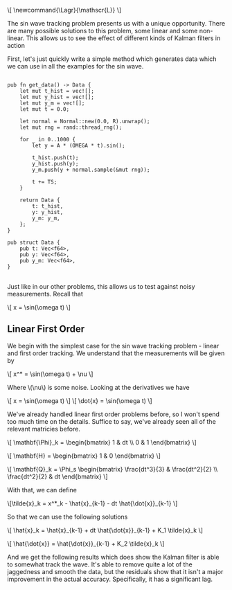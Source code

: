 
\\[ \newcommand{\Lagr}{\mathscr{L}} \\]


The sin wave tracking problem presents us with a unique opportunity.
There are many possible solutions to this problem, some linear and some 
non-linear. This allows us to see the effect of different kinds of Kalman 
filters in action

First, let's just quickly write a simple method which generates data which we 
can use in all the examples for the sin wave.


<pre>
<code>
pub fn get_data() -> Data {
    let mut t_hist = vec![];
    let mut y_hist = vec![];
    let mut y_m = vec![];
    let mut t = 0.0;

    let normal = Normal::new(0.0, R).unwrap();
    let mut rng = rand::thread_rng();

    for _ in 0..1000 {
        let y = A * (OMEGA * t).sin();

        t_hist.push(t);
        y_hist.push(y);
        y_m.push(y + normal.sample(&mut rng));

        t += TS;
    }

    return Data {
        t: t_hist,
        y: y_hist,
        y_m: y_m,
    };
}

pub struct Data {
    pub t: Vec&lt;f64>,
    pub y: Vec&lt;f64>,
    pub y_m: Vec&lt;f64>,
}
</code>
</pre>

Just like in our other problems, this allows us to test against noisy 
measurements. Recall that

\\[ x = \sin(\omega t) \\]

## Linear First Order

We begin with the simplest case for the sin wave tracking problem - linear and 
first order tracking. We understand that the measurements will be given by

\\[ x^* = \sin(\omega t) + \nu \\]

Where \\(\nu\\) is some noise. Looking at the derivatives we have

\\[ x = \sin(\omega t) \\]
\\[ \dot{x} = \sin(\omega t) \\]

We've already handled linear first order problems before, so I won't spend too 
much time on the details. Suffice to say, we've already seen all of the relevant 
matricies before.

\\[
\mathbf{\Phi}_k =
\begin{bmatrix}
1 & dt \\\\
0 & 1
\end{bmatrix}
\\]

\\[
\mathbf{H} =
\begin{bmatrix}
1 & 0
\end{bmatrix}
\\]

\\[
\mathbf{Q}_k =
\Phi_s
\begin{bmatrix}
\frac{dt^3}{3} & \frac{dt^2}{2} \\\\
\frac{dt^2}{2} & dt
\end{bmatrix}
\\]

With that, we can define

\\[\tilde{x}_k = x^*\_k - \hat{x}\_{k-1} - dt \hat{\dot{x}}\_{k-1} \\]

So that we can use the following solutions

\\[ \hat{x}\_k = \hat{x}\_{k-1} + dt \hat{\dot{x}}\_{k-1} + K\_1 \tilde{x}\_k \\]

\\[ \hat{\dot{x}} = \hat{\dot{x}}\_{k-1} + K\_2 \tilde{x}\_k \\]

And we get the following results which does show the Kalman filter is able to 
somewhat track the wave. It's able to remove quite a lot of the jaggedness and 
smooth the data, but the residuals show that it isn't a major improvement in the 
actual accuracy. Specifically, it has a significant lag.

<div id="full-plot-linear-first-order" class="plotly-graph-div" style="height:100%; width:100%;"></div>

<div id="residual-linear-first-order" class="plotly-graph-div" style="height:100%; width:100%;"></div>

<script id="LinearFirstOrderKalmanFilterScripts" src="/blog-assets/2025-02-22-kalman-filter-sin-wave/linear_first_order.js"></script>

## Linear Second Order

Let's now try a linear second order filter. Again, we've see the
derivation of a second order filter before, so I'll just remind
you of the relevant results.

\\[
\mathbf{\Phi}\_k =
\begin{bmatrix}
1 & dt & 0.5 dt^2 \\\\
0 & 1 & dt \\\\
0 & 0 & 1
\end{bmatrix}
\\]

\\[
\mathbf{H} =
\begin{bmatrix}
1 & 0 & 0
\end{bmatrix}
\\]

\\[
\mathbf{Q}_k =
\Phi_s
\begin{bmatrix}
\frac{dt^5}{20} & \frac{dt^4}{8} & \frac{dt^3}{6} \\\\
\frac{dt^4}{8} & \frac{dt^3}{3} & \frac{dt^2}{2} \\\\
\frac{dt^3}{6} & \frac{dt^2}{2} & dt
\end{bmatrix}
\\]

We can then define

\\[ \tilde{x} = x^*\_k - \hat{x}\_{k-1} - dt \hat{\dot{x}}\_{k-1} - 0.5
dt^2 \hat{\ddot{x}}\_{k-1} \\]

So now we can solve the equations to give

\\[ \hat{x} = \hat{x}\_{k-1} + dt \hat{\dot{x}}\_{k-1} + 0.5 dt^2 \hat{\ddot{x}}\_{k-1} + K_1 \tilde{x} \\]

\\[ \hat{\dot{x}} = \hat{\dot{x}}\_{k-1} + dt \hat{\ddot{x}}\_{k-1} + K\_2 \tilde{x} \\]

\\[ \hat{\ddot{x}} = \hat{\ddot{x}}\_{k-1} + K_3 \tilde{x} \\]

Which gives the following results, which are actually slightly worse. You might 
be able to tune some of the spectral density parameters on \\(\mathbf{Q}_k\\) 
to get slightly better results, but the filter is overshooting by a lot.

<div id="full-plot-linear-second-order" class="plotly-graph-div" style="height:100%; width:100%;"></div>

<div id="residual-linear-second-order" class="plotly-graph-div" style="height:100%; width:100%;"></div>

<script id="LinearSecondOrderKalmanFilterScripts" src="/blog-assets/2025-02-22-kalman-filter-sin-wave/linear_second_order.js"></script>

## Linear Filter with A Priori Information

In this variation, we're going to help the filter out by giving it some 
additional information. We'll have a slightly different state matrix. Let's 
start by remembering the fundamentals of oscillations.

\\[ x = A \sin(\omega t) \\]

\\[ \dot{x} = A \omega \cos(\omega t) \\]

\\[ \ddot{x} = -A \omega^2 \sin(\omega t) \\]

Which means we can rewrite the second derivative using the first equation like 
so

\\[ \ddot{x} = -\omega^2 x \\]

Using this, we can form a new state-space equation

\\[
\begin{bmatrix}
\dot{x} \\\\
\ddot{x}
\end{bmatrix} =
\begin{bmatrix}
0 & 1 \\\\
-\omega^2 & 0
\end{bmatrix}
\begin{bmatrix}
x \\\\
\dot{x}
\end{bmatrix}
\\]

By inspection we can see that

\\[
\mathbf{F} =
\begin{bmatrix}
0 & 1 \\\\
-\omega^2 & 0
\end{bmatrix}
\\]

Unfortunately, in this case the derivations are not so simple of the \\(\Phi\\) 
matrix. We know that

\\[ \mathbf{\Phi}(t) = \Lagr ((\mathbf{s} \mathbf{I} - \mathbf{F}^{-1})) \\]

The Laplace transform is tricky, but we can start with the matrix manipulation

\\[ \mathbf{s} \mathbf{I} =
\begin{bmatrix}
s & 0 \\\\
0 & s
\end{bmatrix}
\\]

\\[
\mathbf{s} \mathbf{I} - \mathbf{F} =
\begin{bmatrix}
s & -1 \\\\
\omega^2 & s
\end{bmatrix}
\\]

We can now inverse this to give


\\[
(\mathbf{s} \mathbf{I} - \mathbf{F})^{-1} =
\frac{1}{s^2 + \omega^2}
\begin{bmatrix}
s & 1 \\\\
-\omega^2 & s
\end{bmatrix}
\\]

My primary reference on this section
_Fundamnetals of Kalman Filtering: A Practical Approach 3rd Edition_ by Paul 
Zarchan, Howard Musoff and Frank K. Lu lists the solution to the inverse as
\\( \frac{1}{s^ + \omega^2} \begin{bmatrix} s & 1 \\ -\omega^2 & 1 \end{bmatrix} \\),
however, by the standard convention of matrix inverse, you get my solution with 
the \\(s\\) in the bottom right hand corner. WolframAlpha agrees with my 
derivation, so I will list it as the correct version here. I think that the 
final Laplace transform matrix for \\(\Phi(t)\\) is correct as given, but I will 
continue to investigate. Many people online agree on \\(\Phi(t)\\) for this 
problem, but maybe they are just using Zarchan as reference without digging 
deeper. I will try and keep this up to date if I find any more information
on this.

The Laplace itself is tricky. For most real world problems, the Laplace will be 
too challenging to actually perform by itself. Typically, we would use reference 
tables to perform the Laplace transform. A useful book to have a copy of for 
this purpose if you plan on making original Kalman filters is 
_CRC Standard Mathematical Tables and Formulas_ 33rd Edition by Dan Zwillinger

\\[ \Phi(t) =
\begin{bmatrix}
\cos(\omega t) & \sin(\omega t) / \omega \\\\
-\omega \sin(\omega t) & \cos(\omega t)
\end{bmatrix}
\\]

We are now in a position to solve the Riccati equations. We define a residual as

\\[\tilde{x} = x^*\_k - \cos(\omega dt) \hat{x}\_{k-1} - \frac{\sin(\omega dt)}{\omega} \hat{\dot{x}}\_{k-1} \\]

And the solutions as

\\[ \hat{x}\_k = \cos(\omega dt) \hat{x}\_{k-1} + \frac{\sin(\omega dt)}{\omega} \hat{\dot{x}}\_{k-1} + K\_1 \tilde{x} \\]

\\[ \hat{\dot{x}}\_k = -\omega \sin(\omega dt) \hat{x}\_{k-1} + \cos(\omega dt) \hat{\dot{x}}\_{k-1} + K_2 \tilde{x} \\]

We get the following results for this solution which are really quite good. The 
data is smooth and the residuals are consistently small!

<div id="full-plot-linear-a-priori" class="plotly-graph-div" style="height:100%; width:100%;"></div>

<div id="residual-linear-a-priori" class="plotly-graph-div" style="height:100%; width:100%;"></div>

<script id="LinearAPrioriKalmanFilterScripts" src="/blog-assets/2025-02-22-kalman-filter-sin-wave/linear_a_priori.js"></script>

## Extended Kalman Filter Solution

Since this variation is non-linear, we can expect to have a non-linear state. 
Returning to the equations for oscillation again

\\[x = A \sin(\omega t)\\]

We bring back the amplitude \\(A\\) for this section. We define a new variable 
\\(\theta = \omega t\\). If the frequency is constant (which we will assume so 
for this example) then \\( \dot{\theta} = \omega\\) and \\( \dot{\omega} = 0 \\). 
We will also assume constant amplitude, so \\( \dot{A} = 0\\). Therefore, the 
state-space equations are given by

\\[
\begin{bmatrix}
\dot{\theta} \\\\
\dot{\omega} \\\\
\dot{A}
\end{bmatrix} =
\begin{bmatrix}
0 & 1 & 0 \\\\
0 & 0 & 0 \\\\
0 & 0 & 0
\end{bmatrix}
\begin{bmatrix}
\theta \\\\
\omega \\\\
A
\end{bmatrix} +
\begin{bmatrix}
0 \\\\
u_{s1} \\\\
u_{s2}
\end{bmatrix}
\\]

This state-space equation is interesting in the noise component. We introduce 
two different spectral densities. This is because the noise in \\(\omega\\) 
might not be the same as the noise in \\(A\\). In general 
\\(u\_{s1} \neq u\_{s2}\\). This imapcts how we derive \\(\mathbf{Q}\_k\\)
slighlty.

\\[
\mathbf{Q} =
\begin{bmatrix}
0 & 0 & 0 \\\\
0 & \Phi_{s1} & 0 \\\\
0 & 0 & \Phi_{s2}
\end{bmatrix}
\\]

We can continue the derivation of \\(\mathbf{Q}_k\\) after finding the
fundamental matrix.

\\[
\mathbf{F} =
\begin{bmatrix}
0 & 1 & 0 \\\\
0 & 0 & 0 \\\\
0 & 0 & 0
\end{bmatrix}
\\]

Thankfully, this is a quite easy to derive the fundamental matrix in this 
instance because

\\[
\mathbf{F}^2 =
\begin{bmatrix}
0 & 0 & 0 \\\\
0 & 0 & 0 \\\\
0 & 0 & 0
\end{bmatrix}
\\]

Therefore, we can use the Taylor expansion to find the fundamental matrix

\\[
\mathbf{\Phi}(t) = \mathbf{I} + \mathbf{F} t =
\begin{bmatrix}
1 & t & 0 \\\\
0 & 1 & 0 \\\\
0 & 0 & 1
\end{bmatrix}
\\]

\\[
\mathbf{Q}\_k = \int^{T\_s}\_0 \mathbf{\Phi} (\tau) \mathbf{Q}
\mathbf{\Phi}^T (\tau) d \tau
\\]

\\[
\mathbf{Q}\_k = \int^{T\_s}\_0
\begin{bmatrix}
1 & \tau & 0 \\\\
0 & 1 & 0 \\\\
0 & 0 & 1
\end{bmatrix}
\begin{bmatrix}
0 & 0 & 0 \\\\
0 & \Phi\_{s1} & 0 \\\\
0 & 0 & \Phi\_{s2}
\end{bmatrix}
\begin{bmatrix}
1 & 0 & 0 \\\\
\tau & 1 & 0 \\\\
0 & 0 & 1
\end{bmatrix}
d \tau
\\]

\\[
\mathbf{Q}\_k = \int^{T\_s}\_0
\begin{bmatrix}
\tau^2 \Phi\_{s1} & \tau \Phi\_{s1} & 0 \\\\
\tau \Phi\_{s1} & \Phi\_{s1} & 0 \\\\
0 & 0 & \Phi\_{s2}
\end{bmatrix}
d \tau
\\]

\\[
\mathbf{Q}\_k =
\begin{bmatrix}
\frac{\Phi\_{s1} dt^3}{3} & \frac{\Phi\_{s1} dt^2}{2} & 0 \\\\
\frac{\Phi\_{s1} dt^2}{2} & \Phi\_{s1} dt & 0 \\\\
0 & 0 & \Phi\_{s2} dt
\end{bmatrix}
\\]

Finally, coming to the actual non-linear part we will need to do partial 
derivatives. Since

\\[
\Delta x^* =
\begin{bmatrix}
\frac{\partial x}{\partial \theta} \frac{\partial x}{\partial
\omega} \frac{\partial x}{\partial A}
\end{bmatrix}
\begin{bmatrix}
\Delta \theta \\\\
\Delta \omega \\\\
\Delta A
\end{bmatrix} + \nu
\\]

Since \\(x = S \sin(\omega t) = A \sin(\theta) \\) then

\\[ \frac{\partial x}{\partial \theta} = A \cos(\theta) \\]

\\[ \frac{\partial x}{\partial \omega} = 0 \\]

\\[ \frac{\partial x}{\partial A} = \sin(\theta) \\]

Which gives us \\(\mathbf{H}\\) as

\\[
\mathbf{H} =
\begin{bmatrix}
A \cos(\theta) & 0 & \sin{\theta}
\end{bmatrix}
\\]

We are finally in a position to begin solving the Riccati equations! Frist, we 
define the predicted values

\\[
\begin{bmatrix}
\bar{\theta}\_k \\\\
\bar{\omega}\_k \\\\
\bar{A}\_k
\end{bmatrix} =
\begin{bmatrix}
1 & dt & 0 \\\\
0 & 1 & 0 \\\\
0 & 0 & 1
\end{bmatrix}
\begin{bmatrix}
\hat{\theta}\_{k-1} \\\\
\hat{\omega}\_{k-1} \\\\
\hat{A}\_{k-1}
\end{bmatrix}
\\]

\\[ \bar{\theta}\_k = \hat{\theta}\_{k-1} + \hat{\omega}\_{k-1} dt \\]

\\[ \bar{\omega}\_k = \hat{\omega}\_{k-1} \\]

\\[ \hat{A}\_k = \hat{A}\_{k-1} \\]

Note, that it is these bar values which you will use for \\(\mathbf{H}\\)

We define a residual as

\\[ \tilde{x} = x^*\_k - \bar{A}\_k \sin(\bar{\theta}\_k) \\]

And the final solutions are

\\[ \hat{\theta}\_k = \bar{\theta}\_k + K\_1 \tilde{x} \\]

\\[ \hat{\omega}\_k = \bar{\omega}\_k + K\_2 \tilde{x} \\]

\\[ \hat{A}\_k = \bar{A}\_k + K_3 \tilde{x} \\]

Here's the results from this simulation which show that the extended Kalman 
filter is not necessarily better. The linear with a priori information did much 
better. In this case, mathematically, there are two different ways to calculate 
\\(x\\) from the state - either from \\(\phi\\) or \\(\omega\\). I added both but you 
can clearly see that \\(\phi\\) is better (try clicking on the \\(\omega\\) line in 
the legend to hide it!).

<div id="full-plot-non-linear" class="plotly-graph-div" style="height:100%; width:100%;"></div>

<div id="residual-non-linear" class="plotly-graph-div" style="height:100%; width:100%;"></div>

<script id="NonLinearKalmanFilterScripts" src="/blog-assets/2025-02-22-kalman-filter-sin-wave/non_linear.js"></script>

## Extended Kalman Filter With A Priori Information

In this implementation of the filter we will inform it of the correct value of 
\\(A\\). Now, our state-space equation is

\\[
\begin{bmatrix}
\dot{\theta} \\\\
\dot{\omega}
\end{bmatrix} =
\begin{bmatrix}
0 & 1 \\\\
0 & 0
\end{bmatrix}
\begin{bmatrix}
\theta \\\\
\omega
\end{bmatrix} +
\begin{bmatrix}
0 \\\\
u_s
\end{bmatrix}
\\]

We've already derived \\(\mathbf{\Phi}_k\\) for this situation before, and it is 
given by

\\[
\mathbf{\Phi}_k =
\begin{bmatrix}
1 & dt \\\\
0 & 1
\end{bmatrix}
\\]

\\(\mathbf{Q}\\) is clearly given by

\\[
\mathbf{Q} =
\begin{bmatrix}
0 & 0 \\\\
0 & u_s
\end{bmatrix}
\\]

So we can derive \\(\mathbf{Q}_k\\) by

\\[
\mathbf{Q}_k = \int^{T\_s}\_0
\begin{bmatrix}
1 & \tau \\\\
0 & 1
\end{bmatrix}
\begin{bmatrix}
0 & 0 \\\\
0 & \Phi_s
\end{bmatrix}
\begin{bmatrix}
1 & 0 \\\\
\tau & 1
\end{bmatrix}
d \tau
\\]

\\[
\mathbf{Q}\_k = \int^{T\_s}\_0
\Phi_s
\begin{bmatrix}
\tau^2 & \tau \\\\
\tau & 1
\end{bmatrix}
\\]

\\[
\mathbf{Q}_k =
\Phi_s
\begin{bmatrix}
\frac{dt^3}{3} & \frac{dt^2}{2} \\\\
\frac{dt^2}{2} & dt
\end{bmatrix}
\\]

Again, our measurements are non-linear so

\\[
\Delta x^* =
\begin{bmatrix}
\frac{\partial x}{\partial \theta} & \frac{\partial x}{\partial
\omega}
\end{bmatrix}
\begin{bmatrix}
\Delta \theta \\\\
\Delta \omega
\end{bmatrix} + \nu
\\]

Performing the partial derivatives gives us

\\[ \frac{\partial x}{\partial \theta} = A \cos(\theta) \\]

\\[ \frac{\partial x}{\partial \omega} = 0 \\]

And so we have \\(\mathbf{H}\\)

\\[ \mathbf{H} = \begin{bmatrix} A \cos(\theta) & 0 \end{bmatrix} \\]

And so we have all the elements needed to solve the Riccati equations. We begin 
by defining the predictions

\\[
\begin{bmatrix}
\bar{\theta}\_k \\\\
\bar{\omega}\_k
\end{bmatrix} =
\begin{bmatrix}
1 & dt \\\\
0 & 1
\end{bmatrix}
\begin{bmatrix}
\hat{\theta}\_{k-1} \\\\
\hat{\omega}\_{k-1}
\end{bmatrix}
\\]

\\[ \bar{\theta}\_k = \hat{\theta}\_{k-1} + \hat{\omega}\_{k-1} dt \\]

\\[ \bar{\omega}\_k = \hat{\omega}\_{k-1} \\]

We define a residual as

\\[ \tilde{x} = x^*\_k - A \sin(\bar{\theta}\_k) \\]

Finally, we can give the solutions to the Riccati equations as

\\[ \hat{\theta}\_k = \bar{\theta}\_k + K\_1 \tilde{x} \\]

\\[ \hat{\omega}\_k = \bar{\omega}\_k + K\_2 \tilde{x} \\]

Here's the results from this filter which clearly shows that even with a priori 
information, the EKF struggles to be as smooth as the linear filter. Again, I 
included \\(x\\) calculated from both \\(\phi\\) and \\(\omega\\) - \\(\phi\\) 
is obviously better. (You can hide the \\(\omega\\) line to see the good results 
better)

<div id="full-plot-non-linear-a-priori" class="plotly-graph-div" style="height:100%; width:100%;"></div>

<div id="residual-non-linear-a-priori" class="plotly-graph-div" style="height:100%; width:100%;"></div>

<script id="NonLinearAPrioriKalmanFilterScripts" src="/blog-assets/2025-02-22-kalman-filter-sin-wave/non_linear_a_priori.js"></script>

## Alternative EKF

In this Kalman filter we will use a very different state and state-space 
equation. This time, the state-space equation will itself be non-linear as the 
state will appear within it. Therefore, we won't be able to read \\(\mathbf{F}\\) 
directly from the state-space equation like we have been doing so far! Let's 
once more start with our basic equations

\\[ x = A \sin(\omega t) \\]

\\[ \dot{x} = A \omega \cos(\omega t) \\]

\\[ \ddot{x} = -A \omega^2 \sin(\omega t) \\]

\\[ \ddot{x} = -\omega^2 x \\]

And in this example, let's place the model noise in the derivative of the frequency.


\\[ \dot{\omega} = u\_s \\]

Thus the state-space equation is

\\[
\begin{bmatrix}
\dot{x} \\\\
\ddot{x} \\\\
\dot{\omega}
\end{bmatrix} =
\begin{bmatrix}
0 & 1 & 0 \\\\
-\omega^2 & 0 & 0 \\\\
0 & 0 & 0
\end{bmatrix}
\begin{bmatrix}
x \\\\
\dot{x} \\\\
\omega
\end{bmatrix} +
\begin{bmatrix}
0 \\\\
0 \\\\
u\_s
\end{bmatrix}
\\]

As I mentioned, notice how \\(\omega\\) appears within the state-space matrix? 
\\(\omega\\) is also a part of our state, so this state-space matrix is 
non-linear. As such, \\(\mathbf{F}\\) is not simply equal to the state-space 
matrix.

\\[
\mathbf{F} = \frac{\partial f(\mathbf{x})}{\partial \mathbf{x}} =
\begin{bmatrix}
\frac{\partial \dot{x}}{\partial x} & 
\frac{\partial \dot{x}}{\partial \dot{x}} & 
\frac{\partial \dot{x}}{\partial \omega} \\\\
\frac{\partial \ddot{x}}{\partial x} & 
\frac{\partial \ddot{x}}{\partial \dot{x}} & 
\frac{\partial \ddot{x}}{\partial \omega} \\\\
\frac{\partial \dot{\omega}}{\partial x} & 
\frac{\partial \dot{\omega}}{\partial \dot{x}} & 
\frac{\partial \dot{\omega}}{\partial \omega}
\end{bmatrix}
\\]

Which can be easily evaluated to

\\[
\mathbf{F} =
\begin{bmatrix}
0 & 1 & 0 \\\\
-\hat{\omega}^2 & 0 & -2 \hat{\omega} \hat{x} \\\\
0 & 0 & 0
\end{bmatrix}
\\]

Sadly, in this case an exact solution to \\(\mathbf{\Phi}_k\\) is impossible, 
so we will have to accept an approximation with the Taylor expansion.

\\[
\mathbf{\Phi}\_k \approx
\mathbf{I} + \mathbf{F} t =
\begin{bmatrix}
1 & dt & 0 \\\\
-\hat{\omega}^2 dt & 1 & -2 \hat{\omega} \hat{x} dt \\\\
0 & 0 & 1
\end{bmatrix}
\\]

To derive \\(\mathbf{Q}\\) we can again use that

\\[
\mathbf{Q}\_k = \int^{T_s}\_0
\mathbf{\Phi} (\tau) \mathbf{Q} \mathbf{\Phi}^T (\tau) d \tau
\\]

\\[
\mathbf{Q}_k = \int^{T_s}_0
\begin{bmatrix}
1 & dt & 0 \\\\
-\hat{\omega}^2 dt & 1 & -2 \hat{\omega} \hat{x} dt \\\\
0 & 0 & 1
\end{bmatrix}
\begin{bmatrix}
0 & 0 & 0 \\\\
0 & 0 & 0 \\\\
0 & 0 & \Phi_s
\end{bmatrix}
\begin{bmatrix}
1 & -\hat{\omega} \tau & 0 \\\\
\tau & 1 & 0 \\\\
0 & -2 \hat{\omega} \hat{x} \tau & 1
\end{bmatrix}
d \tau
\\]

\\[
\mathbf{Q}\_k = \int^{T\_s}\_0
\Phi\_s
\begin{bmatrix}
0 & 0 & 0 \\\\
0 & 4 \hat{\omega}^2 \hat{x}^2 \tau^2 & -2 \hat{\omega} \hat{x} \tau \\\\
0 & -2 \hat{\omega} \hat{x} \tau & 1
\end{bmatrix}
\\]

\\[
\mathbf{Q}_k =
\Phi_s
\begin{bmatrix}
0 & 0 & 0 \\\\
0 & \frac{4}{3} \hat{\omega}^2 \hat{x}^2 T^3_s & -\hat{\omega} \hat{x} T_s^2 \\\\
0 & -\hat{\omega} \hat{x} T^2_s & T_s
\end{bmatrix}
\\]

Surprisingly, our measurements are actually linear! So

\\[\mathbf{H} = \begin{bmatrix} 1 & 0 & 0 \end{bmatrix} \\]

An unfortunate complexity is that in order to derive the prediction states we 
have no closed form solution! We could use the \\(\mathbf{\Phi}\_k\\) like we 
normally do, but it's only an approximation. For use in the Kalman filter 
equations for \\(m\\) and \\(k\\) it is good enough, but to actually propagate the 
state it will introduce just far too much error into the system. Therefore, we 
will need to numerically integrate to do the predictions.

<pre>
<code>
fn project(x: f64, x_dot: f64, omega: f64, step: f64) -> (f64, f64) {
    let mut x_bar = x;
    let mut x_dot_bar = x_dot;
    let mut t = 0.0;
    while t <= TS {
        let x_dot_dot = -omega.powf(2.0) * x_bar;
        x_dot_bar = x_dot_bar + step * x_dot_dot;
        x_bar = x_bar + step * x_dot_bar;
        t = t + step;
    }

    return (x_bar, x_dot_bar);
}
</code>
</pre>

Above is my Rust code to do that. It takes in the state, and also a step size. 
I used a step size of 1e-5. It then numerically integrates up to `TS`, which I 
set to be 0.01. If you change that, expect to have to change the step size. 
We now have \\(\bar{x}_k\\) and \\(\bar{\dot{x}}_k\\). This is everything we 
need to solve the Riccati equations.


\\[ \tilde{x} = x^* - \bar{x}\_k \\]

\\[ \hat{x}\_k = \bar{x}\_k + K\_1 \tilde{x} \\]

\\[ \hat{\dot{x}} = \bar{\dot{x}}\_k + K_2 \tilde{x} \\]

\\[ \hat{\omega} = \hat{\omega}\_{k-1} + K_3 \tilde{x} \\]

The results are give as follows, which clearly show that this is a really 
interesting filter. It gets okay results, while not being super smooth, 
but it has quite a significant warm up time with respect to some of the other 
filters.

<div id="full-plot-alternative-non-linear" class="plotly-graph-div" style="height:100%; width:100%;"></div>

<div id="residual-alternative-non-linear" class="plotly-graph-div" style="height:100%; width:100%;"></div>

<script id="AlternativeKalmanFilterScripts" src="/blog-assets/2025-02-22-kalman-filter-sin-wave/alternative.js"></script>

            